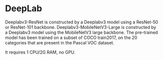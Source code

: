 # DeepLab

Deeplabv3-ResNet is constructed by a Deeplabv3 model using a ResNet-50 or ResNet-101 backbone. Deeplabv3-MobileNetV3-Large is constructed by a Deeplabv3 model using the MobileNetV3 large backbone. The pre-trained model has been trained on a subset of COCO train2017, on the 20 categories that are present in the Pascal VOC dataset.

It requires 1 CPU/2G RAM, no GPU.
